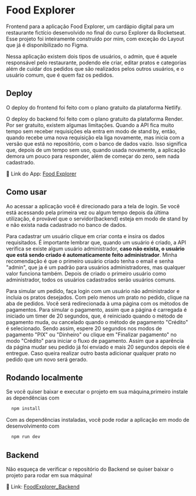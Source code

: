
# Food Explorer

Frontend para a aplicação Food Explorer, um cardápio digital para um restaurante fictício desenvolvido no final do curso Explorer da Rocketseat. Esse projeto foi inteiramente construído por mim, com exceção do Layout que já é disponibilizado no Figma.

Nessa aplicação existem dois tipos de usuários, o admin, que é aquele responsável pelo restaurante, podendo ele criar, editar pratos e categorias além de cuidar dos pedidos que são realizados pelos outros usuários, e o usuário comum, que é quem faz os pedidos.
## Deploy

O deploy do frontend foi feito com o plano gratuito da plataforma Netlify.

O deploy do backend foi feito com o plano gratuito da plataforma Render. Por ser gratuito, existem algumas limitações. Quando a API fica muito tempo sem receber requisições ela entra em modo de stand by, então, quando recebe uma nova requisição ela liga novamente, mas inicia com a versão que está no repositório, com o banco de dados vazio. Isso significa que, depois de um tempo sem uso, quando usada novamente, a aplicação demora um pouco para responder, além de começar do zero, sem nada cadastrado.


🔗 Link do App: [Food Explorer](http://foodexplorer-app.netlify.app/)


## Como usar
Ao acessar a aplicação você é direcionado para a tela de login. Se você está acessando pela primeira vez ou algum tempo depois da última utilização, é provável que o servidor(backend) esteja em modo de stand by e não exista nada cadastrado no banco de dados.

Para cadastrar um usuário clique em criar conta e insira os dados requisitados. É importante lembrar que, quando um usuário é criado, a API verifica se existe algum usuário administrador, **caso não exista, o usuário que está sendo criado é automaticamente feito administrador**. Minha recomendação é que o primeiro usuário criado tenha o email e senha "admin", que ja é um padrão para usuários administradores, mas qualquer valor funciona também. Depois de criado o primeiro usuário como administrador, todos os usuários cadastrados serão usuários comuns.

Para simular um pedido, faça login com um usuário não administrador e incluia os pratos desejados. Com pelo menos um prato no pedido, clique na aba de pedidos. Você será redirecionada à uma página com os métodos de pagamentos. Para simular o pagamento, assim que a página é carregada é iniciado um timer de 20 segundos, que, é reiniciado quando o método de pagamento muda, ou cancelado quando o método de pagamento "Crédito" é selecionado. Sendo assim, espere 20 segundos nos modos de pagamento "PIX" ou "Dinheiro" ou clique em "Finalizar pagamento" no modo "Crédito" para iniciar o fluxo de pagamento. Assim que a aparência da página mudar seu pedido já foi enviado e mais 20 segundos depois ele é entregue. Caso queira realizar outro basta adicionar qualquer prato no pedido que um novo será gerado.

## Rodando localmente

Se você quiser baixar e executar o projeto em sua máquina,primeiro instale as dependências com
```bash
  npm install
```

Com as dependências instaladas, você pode rodar a aplicação em modo de desenvolvimento com

```bash
  npm run dev
```
## Backend

Não esqueça de verificar o repositório do Backend se quiser baixar o projeto para rodar em sua máquina!

🔗 Link: [FoodExplorer_Backend](https://github.com/sogbog/FoodExplorer_Backend)
